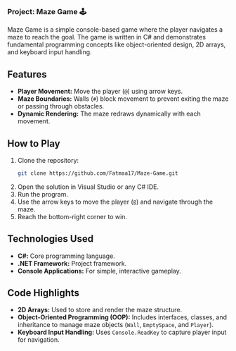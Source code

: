 ### Project: Maze Game 🕹️
Maze Game is a simple console-based game where the player navigates a maze to reach the goal. The game is written in C# and demonstrates fundamental programming concepts like object-oriented design, 2D arrays, and keyboard input handling.

## Features
- **Player Movement:** Move the player (`@`) using arrow keys.
- **Maze Boundaries:** Walls (`#`) block movement to prevent exiting the maze or passing through obstacles.
- **Dynamic Rendering:** The maze redraws dynamically with each movement.

## How to Play
1. Clone the repository:
   ```bash
   git clone https://github.com/Fatmaa17/Maze-Game.git
   ```
2. Open the solution in Visual Studio or any C# IDE.
3. Run the program.
4. Use the arrow keys to move the player (`@`) and navigate through the maze.
5. Reach the bottom-right corner to win.

## Technologies Used
- **C#:** Core programming language.
- **.NET Framework:** Project framework.
- **Console Applications:** For simple, interactive gameplay.

## Code Highlights
- **2D Arrays:** Used to store and render the maze structure.
- **Object-Oriented Programming (OOP):** Includes interfaces, classes, and inheritance to manage maze objects (`Wall`, `EmptySpace`, and `Player`).
- **Keyboard Input Handling:** Uses `Console.ReadKey` to capture player input for navigation.
